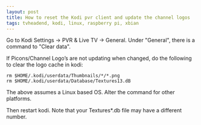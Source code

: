 ```yaml
---
layout: post
title: How to reset the Kodi pvr client and update the channel logos
tags: tvheadend, kodi, linux, raspberry pi, xbian
---
```


Go to Kodi Settings -> PVR & Live TV -> General. Under "General", there is a command to "Clear data".

If Picons/Channel Logo’s are not updating when changed, do the following to clear the logo cache in kodi:

```
rm $HOME/.kodi/userdata/Thumbnails/*/*.png
rm $HOME/.kodi/userdata/Database/Textures13.dB
```

The above assumes a Linux based OS. Alter the command for other platforms.

Then restart kodi. Note that your Textures*.db file may have a different number.
